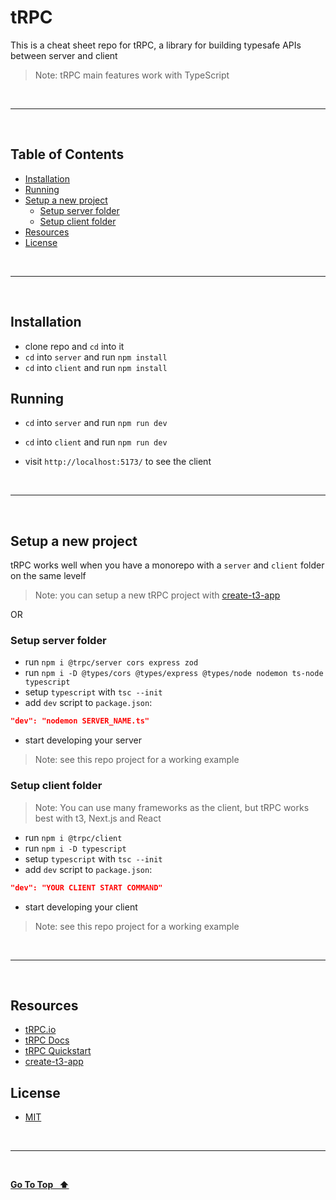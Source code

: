 # tRPC

This is a cheat sheet repo for tRPC, a library for building typesafe APIs between server and client

> Note: tRPC main features work with TypeScript

&nbsp;

---

&nbsp;

## Table of Contents

- [Installation](#installation)
- [Running](#running)
- [Setup a new project](#setup-a-new-project)
  - [Setup server folder](#setup-server-folder)
  - [Setup client folder](#setup-client-folder)
- [Resources](#resources)
- [License](#license)

&nbsp;

---

&nbsp;

## Installation

- clone repo and `cd` into it
- `cd` into `server` and run `npm install`
- `cd` into `client` and run `npm install`

## Running

- `cd` into `server` and run `npm run dev`
- `cd` into `client` and run `npm run dev`

- visit `http://localhost:5173/` to see the client

&nbsp;

---

&nbsp;

## Setup a new project

tRPC works well when you have a monorepo with a `server` and `client` folder on the same levelf

> Note: you can setup a new tRPC project with [create-t3-app](https://create.t3.gg/)

OR

### Setup server folder

- run `npm i @trpc/server cors express zod`
- run `npm i -D @types/cors @types/express @types/node nodemon ts-node typescript`
- setup `typescript` with `tsc --init`
- add `dev` script to `package.json`:

```json
"dev": "nodemon SERVER_NAME.ts"
```

- start developing your server

> Note: see this repo project for a working example

### Setup client folder

> Note: You can use many frameworks as the client, but tRPC works best with t3, Next.js and React

- run `npm i @trpc/client`
- run `npm i -D typescript`
- setup `typescript` with `tsc --init`
- add `dev` script to `package.json`:

```json
"dev": "YOUR CLIENT START COMMAND"
```

- start developing your client

> Note: see this repo project for a working example

&nbsp;

---

&nbsp;

## Resources

- [tRPC.io](https://trpc.io/)
- [tRPC Docs](https://trpc.io/docs)
- [tRPC Quickstart](https://trpc.io/docs/quickstart)
- [create-t3-app](https://create.t3.gg/)

## License

- [MIT](LICENSE.md)

&nbsp;

---

&nbsp;

[**Go To Top &nbsp; ⬆️**](#trpc)
